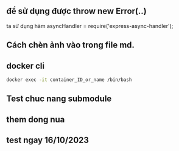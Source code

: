 ## để sử dụng được throw new Error(..)
ta sử dụng hàm asyncHandler = require('express-async-handler');


## Cách chèn ảnh vào trong file md.


## docker cli
``` sh
docker exec -it container_ID_or_name /bin/bash
```

## Test chuc nang submodule
## them dong nua
## test ngay 16/10/2023